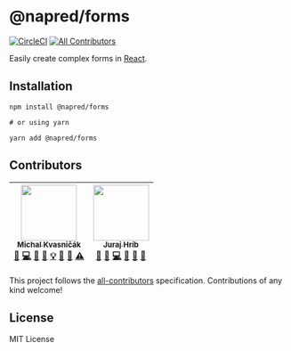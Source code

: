 # @napred/forms

[![CircleCI](https://circleci.com/gh/napred/forms/tree/master.svg?style=svg&circle-token=cff0c20cd6bc5d6d12264982df589e8717a72fd0)](https://circleci.com/gh/napred/forms/tree/master)
[![All Contributors](https://img.shields.io/badge/all_contributors-2-orange.svg?style=flat-square)](#contributors)

Easily create complex forms in [React](https://github.com/facebook/react).

## Installation

```console
npm install @napred/forms

# or using yarn

yarn add @napred/forms
```

## Contributors

<!-- ALL-CONTRIBUTORS-LIST:START - Do not remove or modify this section -->
<!-- prettier-ignore -->
| [<img src="https://avatars1.githubusercontent.com/u/174716?v=4" width="100px;"/><br /><sub><b>Michal Kvasničák</b></sub>](https://github.com/michalkvasnicak)<br />[💬](#question-michalkvasnicak "Answering Questions") [💻](https://github.com/napred/@napred/forms/commits?author=michalkvasnicak "Code") [🎨](#design-michalkvasnicak "Design") [📖](https://github.com/napred/@napred/forms/commits?author=michalkvasnicak "Documentation") [💡](#example-michalkvasnicak "Examples") [🤔](#ideas-michalkvasnicak "Ideas, Planning, & Feedback") [👀](#review-michalkvasnicak "Reviewed Pull Requests") [⚠️](https://github.com/napred/@napred/forms/commits?author=michalkvasnicak "Tests") | [<img src="https://avatars1.githubusercontent.com/u/373788?v=4" width="100px;"/><br /><sub><b>Juraj Hríb</b></sub>](https://github.com/jurajhrib)<br />[💬](#question-jurajhrib "Answering Questions") [🐛](https://github.com/napred/@napred/forms/issues?q=author%3Ajurajhrib "Bug reports") [💻](https://github.com/napred/@napred/forms/commits?author=jurajhrib "Code") [📖](https://github.com/napred/@napred/forms/commits?author=jurajhrib "Documentation") [🤔](#ideas-jurajhrib "Ideas, Planning, & Feedback") [👀](#review-jurajhrib "Reviewed Pull Requests") |
| :---: | :---: |

<!-- ALL-CONTRIBUTORS-LIST:END -->

This project follows the [all-contributors](https://github.com/kentcdodds/all-contributors) specification. Contributions of any kind welcome!

## License

MIT License
